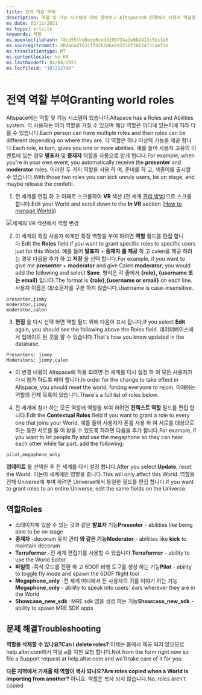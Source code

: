 ```yaml
---
title: 전역 역할 부여
description: 역할 및 기능 시스템에 대해 알아보고 AltspaceVR 환경에서 사용자 역할을 제공 하는 방법에 대 한 단계별 지침을 확인 하세요.
ms.date: 03/11/2021
ms.topic: article
keywords: 역할
ms.openlocfilehash: f8cd55fbd8ede6cedd199724a3e6b2413c5bc3e6
ms.sourcegitcommit: d84a6adf631ff02b106e682238f2861477caef1e
ms.translationtype: MT
ms.contentlocale: ko-KR
ms.lasthandoff: 04/08/2021
ms.locfileid: "107212790"
---
```

# <a name="granting-world-roles"></a><span data-ttu-id="3f12f-104">전역 역할 부여</span><span class="sxs-lookup"><span data-stu-id="3f12f-104">Granting world roles</span></span>

<span data-ttu-id="3f12f-105">Altspace에는 역할 및 기능 시스템이 있습니다.</span><span class="sxs-lookup"><span data-stu-id="3f12f-105">Altspace has a Roles and Abilities system.</span></span> <span data-ttu-id="3f12f-106">각 사용자는 여러 역할을 가질 수 있으며 해당 역할은 어디에 있는지에 따라 다를 수 있습니다.</span><span class="sxs-lookup"><span data-stu-id="3f12f-106">Each person can have multiple roles and their roles can be different depending on where they are.</span></span> <span data-ttu-id="3f12f-107">각 역할은 하나 이상의 기능을 제공 합니다.</span><span class="sxs-lookup"><span data-stu-id="3f12f-107">Each role, in turn, gives you one or more abilities.</span></span> <span data-ttu-id="3f12f-108">예를 들어 사용자 고유의 이벤트에 있는 경우 **발표자** 및 **중재자** 역할을 자동으로 받게 됩니다.</span><span class="sxs-lookup"><span data-stu-id="3f12f-108">For example, when you're in your own event, you automatically receive the **presenter** and **moderator** roles.</span></span> <span data-ttu-id="3f12f-109">이러한 두 가지 역할을 사용 하 여, 준비를 하 고, 색종이를 출시할 수 있습니다.</span><span class="sxs-lookup"><span data-stu-id="3f12f-109">With those two roles you can kick unruly users, be on stage, and maybe release the confetti.</span></span> 

1. <span data-ttu-id="3f12f-110">전 세계를 편집 하 고 아래로 스크롤하여 **VR** 섹션 (전 세계 [관리 방법](managing-worlds.md))으로 스크롤합니다.</span><span class="sxs-lookup"><span data-stu-id="3f12f-110">Edit your World and scroll down to the **In VR** section ([How to manage Worlds](managing-worlds.md))</span></span>

![세계의 VR 섹션에서 역할 변경](images/granting-roles.png)

2. <span data-ttu-id="3f12f-112">이 세계의 특정 사용자 에게만 특정 역할을 부여 하려면 **역할** 필드를 편집 합니다.</span><span class="sxs-lookup"><span data-stu-id="3f12f-112">Edit the **Roles** field if you want to grant specific roles to specific users just for this World.</span></span> <span data-ttu-id="3f12f-113">예를 들어 **발표자**  +  **중재자** **를 제공** 하 고 calen을 제공 하려는 경우 다음을 추가 하 고 **저장** 을 선택 합니다.</span><span class="sxs-lookup"><span data-stu-id="3f12f-113">For example, if you want to give me **presenter** + **moderator** and give Calen **moderator**, you would add the following and select **Save**.</span></span> <span data-ttu-id="3f12f-114">형식은 각 줄에서 **{role}, {username 또는 email}** 입니다.</span><span class="sxs-lookup"><span data-stu-id="3f12f-114">The format is **{role},{username or email}** on each line.</span></span> <span data-ttu-id="3f12f-115">사용자 이름은 대/소문자를 구분 하지 않습니다.</span><span class="sxs-lookup"><span data-stu-id="3f12f-115">Username is case-insensitive.</span></span> 

```
presenter,jimmy
moderator,jimmy
moderator,calen
```

3. <span data-ttu-id="3f12f-116">**편집** 을 다시 선택 하면 역할 필드 위에 다음이 표시 됩니다.</span><span class="sxs-lookup"><span data-stu-id="3f12f-116">If you select **Edit** again, you should see the following above the Roles field.</span></span> <span data-ttu-id="3f12f-117">데이터베이스에서 업데이트 된 것을 알 수 있습니다.</span><span class="sxs-lookup"><span data-stu-id="3f12f-117">That's how you know updated in the database.</span></span>

```
Presenters: jimmy
Moderators: jimmy,calen
```

* <span data-ttu-id="3f12f-118">이 변경 내용이 Altspace에 적용 되려면 전 세계를 다시 설정 하 여 모든 사용자가 다시 참가 하도록 해야 합니다.</span><span class="sxs-lookup"><span data-stu-id="3f12f-118">In order for the change to take effect in Altspace, you should reset the world, forcing everyone to rejoin.</span></span> <span data-ttu-id="3f12f-119">아래에는 역할의 전체 목록이 있습니다.</span><span class="sxs-lookup"><span data-stu-id="3f12f-119">There's a full list of roles below.</span></span>

4. <span data-ttu-id="3f12f-120">전 세계에 참가 하는 모든 역할에 역할을 부여 하려면 **컨텍스트 역할** 필드를 편집 합니다.</span><span class="sxs-lookup"><span data-stu-id="3f12f-120">Edit the **Contextual Roles** field if you want to grant a role to every one that joins your World.</span></span> <span data-ttu-id="3f12f-121">예를 들어 사용자가 폰를 사용 하 여 서로를 대상으로 하는 동안 서로를 들 여 받을 수 있도록 하려면 다음을 추가 합니다.</span><span class="sxs-lookup"><span data-stu-id="3f12f-121">For example, if you want to let people fly and use the megaphone so they can hear each other while far part, add the following:</span></span>

```
pilot,megaphone_only
```

<span data-ttu-id="3f12f-122">**업데이트** 를 선택한 후 전 세계를 다시 설정 합니다.</span><span class="sxs-lookup"><span data-stu-id="3f12f-122">After you select **Update**, reset the World.</span></span> <span data-ttu-id="3f12f-123">이는이 세계에만 영향을 줍니다.</span><span class="sxs-lookup"><span data-stu-id="3f12f-123">This will only affect this World.</span></span> <span data-ttu-id="3f12f-124">역할을 전체 Universe에 부여 하려면 Universe에서 동일한 필드를 편집 합니다.</span><span class="sxs-lookup"><span data-stu-id="3f12f-124">If you want to grant roles to an entire Universe, edit the same fields on the Universe.</span></span> 

## <a name="roles"></a><span data-ttu-id="3f12f-125">역할</span><span class="sxs-lookup"><span data-stu-id="3f12f-125">Roles</span></span> 

* <span data-ttu-id="3f12f-126">스테이지에 있을 수 있는 것과 같은 **발표자** 기능</span><span class="sxs-lookup"><span data-stu-id="3f12f-126">**Presenter** - abilities like being able to be on stage</span></span>
* <span data-ttu-id="3f12f-127">**중재자** -decorum 유지 관리 **와 같은 기능**</span><span class="sxs-lookup"><span data-stu-id="3f12f-127">**Moderator** - abilities like **kick** to maintain decorum</span></span>
* <span data-ttu-id="3f12f-128">**Terraformer** -전 세계 편집기를 사용할 수 있습니다.</span><span class="sxs-lookup"><span data-stu-id="3f12f-128">**Terraformer** - ability to use the World Editor</span></span>
* <span data-ttu-id="3f12f-129">**파일럿** -즉석 모드를 전환 하 고 6DOF 비행 도구를 생성 하는 기능</span><span class="sxs-lookup"><span data-stu-id="3f12f-129">**Pilot** - ability to toggle fly mode and spawn the 6DOF flight tool</span></span>
* <span data-ttu-id="3f12f-130">**Megaphone_only** -전 세계 어디에서 든 사용자의 귀를 이야기 하는 기능</span><span class="sxs-lookup"><span data-stu-id="3f12f-130">**Megaphone_only** - ability to speak into users' ears wherever they are in the World</span></span>
* <span data-ttu-id="3f12f-131">**Showcase_new_sdk** -MRE sdk 앱을 생성 하는 기능</span><span class="sxs-lookup"><span data-stu-id="3f12f-131">**Showcase_new_sdk** - ability to spawn MRE SDK apps</span></span>

## <a name="troubleshooting"></a><span data-ttu-id="3f12f-132">문제 해결</span><span class="sxs-lookup"><span data-stu-id="3f12f-132">Troubleshooting</span></span>

<span data-ttu-id="3f12f-133">**역할을 삭제할 수 있나요?**</span><span class="sxs-lookup"><span data-stu-id="3f12f-133">**Can I delete roles?**</span></span>
<span data-ttu-id="3f12f-134">이제는 폼에서 제공 되지 않으므로 help.altvr.com에서 파일 a를 지원 요청 합니다.</span><span class="sxs-lookup"><span data-stu-id="3f12f-134">Not from the form right now so file a Support request at help.altvr.com and we'll take care of it for you</span></span>

<span data-ttu-id="3f12f-135">**다른 지역에서 가져올 때 역할이 복사 되나요?**</span><span class="sxs-lookup"><span data-stu-id="3f12f-135">**Are roles copied when a World is importing from another?**</span></span>
<span data-ttu-id="3f12f-136">아니요. 역할은 복사 되지 않습니다.</span><span class="sxs-lookup"><span data-stu-id="3f12f-136">No, roles aren't copied</span></span>